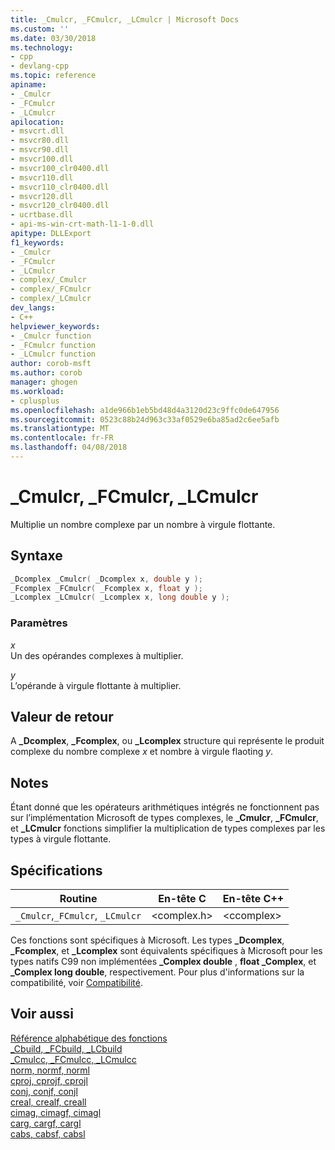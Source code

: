 ```yaml
---
title: _Cmulcr, _FCmulcr, _LCmulcr | Microsoft Docs
ms.custom: ''
ms.date: 03/30/2018
ms.technology:
- cpp
- devlang-cpp
ms.topic: reference
apiname:
- _Cmulcr
- _FCmulcr
- _LCmulcr
apilocation:
- msvcrt.dll
- msvcr80.dll
- msvcr90.dll
- msvcr100.dll
- msvcr100_clr0400.dll
- msvcr110.dll
- msvcr110_clr0400.dll
- msvcr120.dll
- msvcr120_clr0400.dll
- ucrtbase.dll
- api-ms-win-crt-math-l1-1-0.dll
apitype: DLLExport
f1_keywords:
- _Cmulcr
- _FCmulcr
- _LCmulcr
- complex/_Cmulcr
- complex/_FCmulcr
- complex/_LCmulcr
dev_langs:
- C++
helpviewer_keywords:
- _Cmulcr function
- _FCmulcr function
- _LCmulcr function
author: corob-msft
ms.author: corob
manager: ghogen
ms.workload:
- cplusplus
ms.openlocfilehash: a1de966b1eb5bd48d4a3120d23c9ffc0de647956
ms.sourcegitcommit: 0523c88b24d963c33af0529e6ba85ad2c6ee5afb
ms.translationtype: MT
ms.contentlocale: fr-FR
ms.lasthandoff: 04/08/2018
---
```

# <a name="cmulcr-fcmulcr-lcmulcr"></a>_Cmulcr, _FCmulcr, _LCmulcr

Multiplie un nombre complexe par un nombre à virgule flottante.

## <a name="syntax"></a>Syntaxe

```C
_Dcomplex _Cmulcr( _Dcomplex x, double y );
_Fcomplex _FCmulcr( _Fcomplex x, float y );
_Lcomplex _LCmulcr( _Lcomplex x, long double y );
```

### <a name="parameters"></a>Paramètres

*x*<br/>
Un des opérandes complexes à multiplier.

*y*<br/>
L’opérande à virgule flottante à multiplier.

## <a name="return-value"></a>Valeur de retour

A **_Dcomplex**, **_Fcomplex**, ou **_Lcomplex** structure qui représente le produit complexe du nombre complexe *x* et nombre à virgule flaoting *y*.

## <a name="remarks"></a>Notes

Étant donné que les opérateurs arithmétiques intégrés ne fonctionnent pas sur l’implémentation Microsoft de types complexes, le **_Cmulcr**, **_FCmulcr**, et **_LCmulcr** fonctions simplifier la multiplication de types complexes par les types à virgule flottante.

## <a name="requirements"></a>Spécifications

|Routine|En-tête C|En-tête C++|
|-------------|--------------|------------------|
|`_Cmulcr`,`_FCmulcr`, `_LCmulcr`|\<complex.h>|\<ccomplex>|

Ces fonctions sont spécifiques à Microsoft. Les types **_Dcomplex**, **_Fcomplex**, et **_Lcomplex** sont équivalents spécifiques à Microsoft pour les types natifs C99 non implémentées **_Complex double** , **float _Complex**, et **_Complex long double**, respectivement. Pour plus d'informations sur la compatibilité, voir [Compatibilité](../../c-runtime-library/compatibility.md).

## <a name="see-also"></a>Voir aussi

[Référence alphabétique des fonctions](../../c-runtime-library/reference/crt-alphabetical-function-reference.md)<br/>
[_Cbuild, _FCbuild, _LCbuild](../../c-runtime-library/reference/cbuild-fcbuild-lcbuild.md)<br/>
[_Cmulcc, _FCmulcc, _LCmulcc](../../c-runtime-library/reference/cmulcc-fcmulcc-lcmulcc.md)<br/>
[norm, normf, norml](../../c-runtime-library/reference/norm-normf-norml1.md)<br/>
[cproj, cprojf, cprojl](../../c-runtime-library/reference/cproj-cprojf-cprojl.md)<br/>
[conj, conjf, conjl](../../c-runtime-library/reference/conj-conjf-conjl.md)<br/>
[creal, crealf, creall](../../c-runtime-library/reference/creal-crealf-creall.md)<br/>
[cimag, cimagf, cimagl](../../c-runtime-library/reference/cimag-cimagf-cimagl.md)<br/>
[carg, cargf, cargl](../../c-runtime-library/reference/carg-cargf-cargl.md)<br/>
[cabs, cabsf, cabsl](../../c-runtime-library/reference/cabs-cabsf-cabsl.md)<br/>
